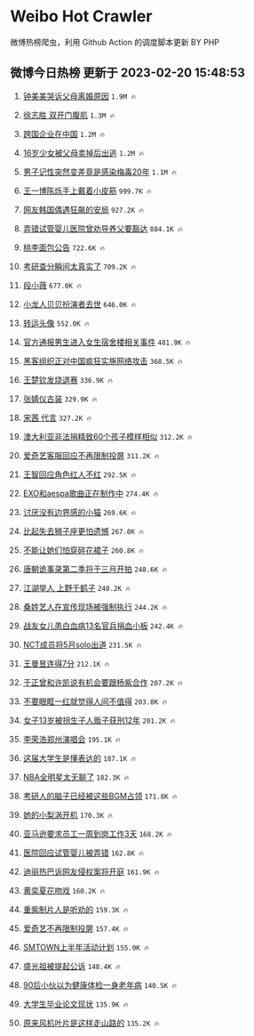 # Weibo Hot Crawler 



微博热榜爬虫，利用 Github Action 的调度脚本更新 BY PHP 


## 微博今日热榜 更新于 2023-02-20 15:48:53 
1. [钟美美哭诉父母离婚原因](https://s.weibo.com/weibo?q=%23%E9%92%9F%E7%BE%8E%E7%BE%8E%E5%93%AD%E8%AF%89%E7%88%B6%E6%AF%8D%E7%A6%BB%E5%A9%9A%E5%8E%9F%E5%9B%A0%23&t=31&band_rank=1&Refer=top) `1.9M 🔥` 

1. [徐志胜 双开门腹肌](https://s.weibo.com/weibo?q=%E5%BE%90%E5%BF%97%E8%83%9C%20%E5%8F%8C%E5%BC%80%E9%97%A8%E8%85%B9%E8%82%8C&t=31&band_rank=2&Refer=top) `1.3M 🔥` 

1. [跨国企业在中国](https://s.weibo.com/weibo?q=%23%E8%B7%A8%E5%9B%BD%E4%BC%81%E4%B8%9A%E5%9C%A8%E4%B8%AD%E5%9B%BD%23&t=31&band_rank=3&Refer=top) `1.2M 🔥` 

1. [16岁少女被父母卖掉后出逃](https://s.weibo.com/weibo?q=%2316%E5%B2%81%E5%B0%91%E5%A5%B3%E8%A2%AB%E7%88%B6%E6%AF%8D%E5%8D%96%E6%8E%89%E5%90%8E%E5%87%BA%E9%80%83%23&t=31&band_rank=4&Refer=top) `1.2M 🔥` 

1. [男子记性突然变差竟是感染梅毒20年](https://s.weibo.com/weibo?q=%23%E7%94%B7%E5%AD%90%E8%AE%B0%E6%80%A7%E7%AA%81%E7%84%B6%E5%8F%98%E5%B7%AE%E7%AB%9F%E6%98%AF%E6%84%9F%E6%9F%93%E6%A2%85%E6%AF%9220%E5%B9%B4%23&t=31&band_rank=5&Refer=top) `1.1M 🔥` 

1. [王一博陈烁手上戴着小皮筋](https://s.weibo.com/weibo?q=%23%E7%8E%8B%E4%B8%80%E5%8D%9A%E9%99%88%E7%83%81%E6%89%8B%E4%B8%8A%E6%88%B4%E7%9D%80%E5%B0%8F%E7%9A%AE%E7%AD%8B%23&t=31&band_rank=6&Refer=top) `999.7K 🔥` 

1. [网友韩国偶遇狂飙的安局](https://s.weibo.com/weibo?q=%23%E7%BD%91%E5%8F%8B%E9%9F%A9%E5%9B%BD%E5%81%B6%E9%81%87%E7%8B%82%E9%A3%99%E7%9A%84%E5%AE%89%E5%B1%80%23&t=31&band_rank=7&Refer=top) `927.2K 🔥` 

1. [弄错试管婴儿医院曾劝导养父要豁达](https://s.weibo.com/weibo?q=%23%E5%BC%84%E9%94%99%E8%AF%95%E7%AE%A1%E5%A9%B4%E5%84%BF%E5%8C%BB%E9%99%A2%E6%9B%BE%E5%8A%9D%E5%AF%BC%E5%85%BB%E7%88%B6%E8%A6%81%E8%B1%81%E8%BE%BE%23&t=31&band_rank=8&Refer=top) `884.1K 🔥` 

1. [桃李面包公告](https://s.weibo.com/weibo?q=%23%E6%A1%83%E6%9D%8E%E9%9D%A2%E5%8C%85%E5%85%AC%E5%91%8A%23&t=31&band_rank=9&Refer=top) `722.6K 🔥` 

1. [考研查分瞬间太真实了](https://s.weibo.com/weibo?q=%23%E8%80%83%E7%A0%94%E6%9F%A5%E5%88%86%E7%9E%AC%E9%97%B4%E5%A4%AA%E7%9C%9F%E5%AE%9E%E4%BA%86%23&t=31&band_rank=10&Refer=top) `709.2K 🔥` 

1. [段小薇](https://s.weibo.com/weibo?q=%E6%AE%B5%E5%B0%8F%E8%96%87&t=31&band_rank=11&Refer=top) `677.0K 🔥` 

1. [小龙人贝贝扮演者去世](https://s.weibo.com/weibo?q=%23%E5%B0%8F%E9%BE%99%E4%BA%BA%E8%B4%9D%E8%B4%9D%E6%89%AE%E6%BC%94%E8%80%85%E5%8E%BB%E4%B8%96%23&t=31&band_rank=12&Refer=top) `646.0K 🔥` 

1. [转运头像](https://s.weibo.com/weibo?q=%E8%BD%AC%E8%BF%90%E5%A4%B4%E5%83%8F&t=31&band_rank=13&Refer=top) `552.0K 🔥` 

1. [官方通报男生进入女生宿舍楼相关事件](https://s.weibo.com/weibo?q=%23%E5%AE%98%E6%96%B9%E9%80%9A%E6%8A%A5%E7%94%B7%E7%94%9F%E8%BF%9B%E5%85%A5%E5%A5%B3%E7%94%9F%E5%AE%BF%E8%88%8D%E6%A5%BC%E7%9B%B8%E5%85%B3%E4%BA%8B%E4%BB%B6%23&t=31&band_rank=14&Refer=top) `481.9K 🔥` 

1. [黑客组织正对中国疯狂实施网络攻击](https://s.weibo.com/weibo?q=%23%E9%BB%91%E5%AE%A2%E7%BB%84%E7%BB%87%E6%AD%A3%E5%AF%B9%E4%B8%AD%E5%9B%BD%E7%96%AF%E7%8B%82%E5%AE%9E%E6%96%BD%E7%BD%91%E7%BB%9C%E6%94%BB%E5%87%BB%23&t=31&band_rank=15&Refer=top) `368.5K 🔥` 

1. [王楚钦发烧退赛](https://s.weibo.com/weibo?q=%23%E7%8E%8B%E6%A5%9A%E9%92%A6%E5%8F%91%E7%83%A7%E9%80%80%E8%B5%9B%23&t=31&band_rank=16&Refer=top) `336.9K 🔥` 

1. [张婧仪古装](https://s.weibo.com/weibo?q=%E5%BC%A0%E5%A9%A7%E4%BB%AA%E5%8F%A4%E8%A3%85&t=31&band_rank=17&Refer=top) `329.9K 🔥` 

1. [宋茜 代言](https://s.weibo.com/weibo?q=%E5%AE%8B%E8%8C%9C%20%E4%BB%A3%E8%A8%80&t=31&band_rank=18&Refer=top) `327.2K 🔥` 

1. [澳大利亚非法捐精致60个孩子模样相似](https://s.weibo.com/weibo?q=%23%E6%BE%B3%E5%A4%A7%E5%88%A9%E4%BA%9A%E9%9D%9E%E6%B3%95%E6%8D%90%E7%B2%BE%E8%87%B460%E4%B8%AA%E5%AD%A9%E5%AD%90%E6%A8%A1%E6%A0%B7%E7%9B%B8%E4%BC%BC%23&t=31&band_rank=19&Refer=top) `312.2K 🔥` 

1. [爱奇艺客服回应不再限制投屏](https://s.weibo.com/weibo?q=%23%E7%88%B1%E5%A5%87%E8%89%BA%E5%AE%A2%E6%9C%8D%E5%9B%9E%E5%BA%94%E4%B8%8D%E5%86%8D%E9%99%90%E5%88%B6%E6%8A%95%E5%B1%8F%23&t=31&band_rank=20&Refer=top) `311.2K 🔥` 

1. [王智回应角色红人不红](https://s.weibo.com/weibo?q=%23%E7%8E%8B%E6%99%BA%E5%9B%9E%E5%BA%94%E8%A7%92%E8%89%B2%E7%BA%A2%E4%BA%BA%E4%B8%8D%E7%BA%A2%23&t=31&band_rank=21&Refer=top) `292.5K 🔥` 

1. [EXO和aespa歌曲正在制作中](https://s.weibo.com/weibo?q=%23EXO%E5%92%8Caespa%E6%AD%8C%E6%9B%B2%E6%AD%A3%E5%9C%A8%E5%88%B6%E4%BD%9C%E4%B8%AD%23&t=31&band_rank=22&Refer=top) `274.4K 🔥` 

1. [讨厌没有边界感的小猫](https://s.weibo.com/weibo?q=%23%E8%AE%A8%E5%8E%8C%E6%B2%A1%E6%9C%89%E8%BE%B9%E7%95%8C%E6%84%9F%E7%9A%84%E5%B0%8F%E7%8C%AB%23&t=31&band_rank=23&Refer=top) `269.6K 🔥` 

1. [比起失去狮子座更怕遗憾](https://s.weibo.com/weibo?q=%23%E6%AF%94%E8%B5%B7%E5%A4%B1%E5%8E%BB%E7%8B%AE%E5%AD%90%E5%BA%A7%E6%9B%B4%E6%80%95%E9%81%97%E6%86%BE%23&t=31&band_rank=24&Refer=top) `267.0K 🔥` 

1. [不能让她们怕穿碎花裙子](https://s.weibo.com/weibo?q=%23%E4%B8%8D%E8%83%BD%E8%AE%A9%E5%A5%B9%E4%BB%AC%E6%80%95%E7%A9%BF%E7%A2%8E%E8%8A%B1%E8%A3%99%E5%AD%90%23&t=31&band_rank=25&Refer=top) `260.8K 🔥` 

1. [唐朝诡事录第二季将于三月开拍](https://s.weibo.com/weibo?q=%23%E5%94%90%E6%9C%9D%E8%AF%A1%E4%BA%8B%E5%BD%95%E7%AC%AC%E4%BA%8C%E5%AD%A3%E5%B0%86%E4%BA%8E%E4%B8%89%E6%9C%88%E5%BC%80%E6%8B%8D%23&t=31&band_rank=26&Refer=top) `248.6K 🔥` 

1. [江湖举人 上野千鹤子](https://s.weibo.com/weibo?q=%E6%B1%9F%E6%B9%96%E4%B8%BE%E4%BA%BA%20%E4%B8%8A%E9%87%8E%E5%8D%83%E9%B9%A4%E5%AD%90&t=31&band_rank=27&Refer=top) `248.2K 🔥` 

1. [桑姓艺人在宣传现场被强制执行](https://s.weibo.com/weibo?q=%23%E6%A1%91%E5%A7%93%E8%89%BA%E4%BA%BA%E5%9C%A8%E5%AE%A3%E4%BC%A0%E7%8E%B0%E5%9C%BA%E8%A2%AB%E5%BC%BA%E5%88%B6%E6%89%A7%E8%A1%8C%23&t=31&band_rank=28&Refer=top) `244.2K 🔥` 

1. [战友女儿患白血病13名官兵捐血小板](https://s.weibo.com/weibo?q=%23%E6%88%98%E5%8F%8B%E5%A5%B3%E5%84%BF%E6%82%A3%E7%99%BD%E8%A1%80%E7%97%8513%E5%90%8D%E5%AE%98%E5%85%B5%E6%8D%90%E8%A1%80%E5%B0%8F%E6%9D%BF%23&t=31&band_rank=29&Refer=top) `242.4K 🔥` 

1. [NCT成员将5月solo出道](https://s.weibo.com/weibo?q=%23NCT%E6%88%90%E5%91%98%E5%B0%865%E6%9C%88solo%E5%87%BA%E9%81%93%23&t=31&band_rank=30&Refer=top) `231.5K 🔥` 

1. [王曼昱连得7分](https://s.weibo.com/weibo?q=%23%E7%8E%8B%E6%9B%BC%E6%98%B1%E8%BF%9E%E5%BE%977%E5%88%86%23&t=31&band_rank=31&Refer=top) `212.1K 🔥` 

1. [于正曾和许凯说有机会要跟杨紫合作](https://s.weibo.com/weibo?q=%23%E4%BA%8E%E6%AD%A3%E6%9B%BE%E5%92%8C%E8%AE%B8%E5%87%AF%E8%AF%B4%E6%9C%89%E6%9C%BA%E4%BC%9A%E8%A6%81%E8%B7%9F%E6%9D%A8%E7%B4%AB%E5%90%88%E4%BD%9C%23&t=31&band_rank=32&Refer=top) `207.2K 🔥` 

1. [不要眼眶一红就觉得人间不值得](https://s.weibo.com/weibo?q=%23%E4%B8%8D%E8%A6%81%E7%9C%BC%E7%9C%B6%E4%B8%80%E7%BA%A2%E5%B0%B1%E8%A7%89%E5%BE%97%E4%BA%BA%E9%97%B4%E4%B8%8D%E5%80%BC%E5%BE%97%23&t=31&band_rank=33&Refer=top) `203.8K 🔥` 

1. [女子13岁被拐生子人贩子获刑12年](https://s.weibo.com/weibo?q=%23%E5%A5%B3%E5%AD%9013%E5%B2%81%E8%A2%AB%E6%8B%90%E7%94%9F%E5%AD%90%E4%BA%BA%E8%B4%A9%E5%AD%90%E8%8E%B7%E5%88%9112%E5%B9%B4%23&t=31&band_rank=34&Refer=top) `201.2K 🔥` 

1. [李荣浩郑州演唱会](https://s.weibo.com/weibo?q=%23%E6%9D%8E%E8%8D%A3%E6%B5%A9%E9%83%91%E5%B7%9E%E6%BC%94%E5%94%B1%E4%BC%9A%23&t=31&band_rank=35&Refer=top) `195.1K 🔥` 

1. [这届大学生是懂表达的](https://s.weibo.com/weibo?q=%23%E8%BF%99%E5%B1%8A%E5%A4%A7%E5%AD%A6%E7%94%9F%E6%98%AF%E6%87%82%E8%A1%A8%E8%BE%BE%E7%9A%84%23&t=31&band_rank=36&Refer=top) `187.1K 🔥` 

1. [NBA全明星太无聊了](https://s.weibo.com/weibo?q=%23NBA%E5%85%A8%E6%98%8E%E6%98%9F%E5%A4%AA%E6%97%A0%E8%81%8A%E4%BA%86%23&t=31&band_rank=37&Refer=top) `182.3K 🔥` 

1. [考研人的脑子已经被这些BGM占领](https://s.weibo.com/weibo?q=%23%E8%80%83%E7%A0%94%E4%BA%BA%E7%9A%84%E8%84%91%E5%AD%90%E5%B7%B2%E7%BB%8F%E8%A2%AB%E8%BF%99%E4%BA%9BBGM%E5%8D%A0%E9%A2%86%23&t=31&band_rank=38&Refer=top) `171.8K 🔥` 

1. [她的小梨涡开机](https://s.weibo.com/weibo?q=%23%E5%A5%B9%E7%9A%84%E5%B0%8F%E6%A2%A8%E6%B6%A1%E5%BC%80%E6%9C%BA%23&t=31&band_rank=39&Refer=top) `170.3K 🔥` 

1. [亚马逊要求员工一周到岗工作3天](https://s.weibo.com/weibo?q=%23%E4%BA%9A%E9%A9%AC%E9%80%8A%E8%A6%81%E6%B1%82%E5%91%98%E5%B7%A5%E4%B8%80%E5%91%A8%E5%88%B0%E5%B2%97%E5%B7%A5%E4%BD%9C3%E5%A4%A9%23&t=31&band_rank=40&Refer=top) `168.2K 🔥` 

1. [医院回应试管婴儿被弄错](https://s.weibo.com/weibo?q=%23%E5%8C%BB%E9%99%A2%E5%9B%9E%E5%BA%94%E8%AF%95%E7%AE%A1%E5%A9%B4%E5%84%BF%E8%A2%AB%E5%BC%84%E9%94%99%23&t=31&band_rank=41&Refer=top) `162.8K 🔥` 

1. [迪丽热巴诉网友侵权案将开庭](https://s.weibo.com/weibo?q=%23%E8%BF%AA%E4%B8%BD%E7%83%AD%E5%B7%B4%E8%AF%89%E7%BD%91%E5%8F%8B%E4%BE%B5%E6%9D%83%E6%A1%88%E5%B0%86%E5%BC%80%E5%BA%AD%23&t=31&band_rank=42&Refer=top) `161.9K 🔥` 

1. [黄奕夏花吻戏](https://s.weibo.com/weibo?q=%23%E9%BB%84%E5%A5%95%E5%A4%8F%E8%8A%B1%E5%90%BB%E6%88%8F%23&t=31&band_rank=43&Refer=top) `160.2K 🔥` 

1. [重紫制片人是听劝的](https://s.weibo.com/weibo?q=%23%E9%87%8D%E7%B4%AB%E5%88%B6%E7%89%87%E4%BA%BA%E6%98%AF%E5%90%AC%E5%8A%9D%E7%9A%84%23&t=31&band_rank=44&Refer=top) `159.3K 🔥` 

1. [爱奇艺不再限制投屏](https://s.weibo.com/weibo?q=%23%E7%88%B1%E5%A5%87%E8%89%BA%E4%B8%8D%E5%86%8D%E9%99%90%E5%88%B6%E6%8A%95%E5%B1%8F%23&t=31&band_rank=45&Refer=top) `157.4K 🔥` 

1. [SMTOWN上半年活动计划](https://s.weibo.com/weibo?q=%23SMTOWN%E4%B8%8A%E5%8D%8A%E5%B9%B4%E6%B4%BB%E5%8A%A8%E8%AE%A1%E5%88%92%23&t=31&band_rank=46&Refer=top) `155.0K 🔥` 

1. [盛光祖被提起公诉](https://s.weibo.com/weibo?q=%23%E7%9B%9B%E5%85%89%E7%A5%96%E8%A2%AB%E6%8F%90%E8%B5%B7%E5%85%AC%E8%AF%89%23&t=31&band_rank=47&Refer=top) `148.4K 🔥` 

1. [90后小伙以为健康体检一身老年病](https://s.weibo.com/weibo?q=%2390%E5%90%8E%E5%B0%8F%E4%BC%99%E4%BB%A5%E4%B8%BA%E5%81%A5%E5%BA%B7%E4%BD%93%E6%A3%80%E4%B8%80%E8%BA%AB%E8%80%81%E5%B9%B4%E7%97%85%23&t=31&band_rank=48&Refer=top) `140.5K 🔥` 

1. [大学生毕业论文现状](https://s.weibo.com/weibo?q=%23%E5%A4%A7%E5%AD%A6%E7%94%9F%E6%AF%95%E4%B8%9A%E8%AE%BA%E6%96%87%E7%8E%B0%E7%8A%B6%23&t=31&band_rank=49&Refer=top) `135.9K 🔥` 

1. [原来风机叶片是这样走山路的](https://s.weibo.com/weibo?q=%23%E5%8E%9F%E6%9D%A5%E9%A3%8E%E6%9C%BA%E5%8F%B6%E7%89%87%E6%98%AF%E8%BF%99%E6%A0%B7%E8%B5%B0%E5%B1%B1%E8%B7%AF%E7%9A%84%23&t=31&band_rank=50&Refer=top) `135.2K 🔥` 

